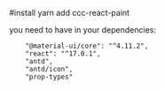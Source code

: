 #install
yarn add ccc-react-paint

you need to have in your dependencies:

```
    "@material-ui/core": "^4.11.2",
    "react": "^17.0.1",
    "antd",
    "antd/icon",
    "prop-types"
```
